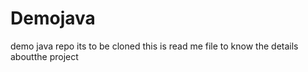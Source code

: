 # Demojava
demo  java repo its to be cloned 
this is read me file to know the details aboutthe project 
